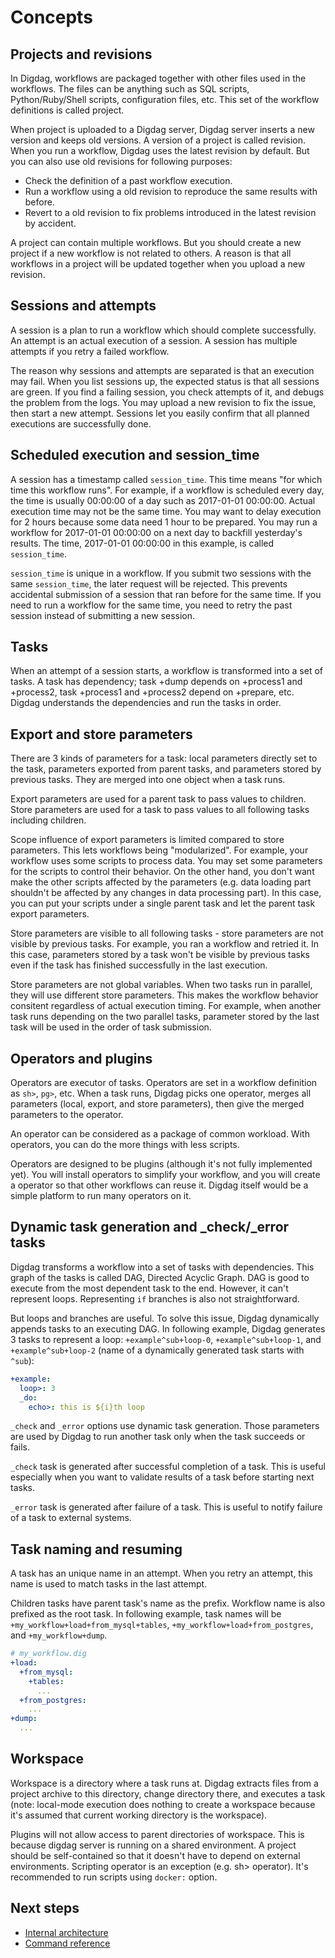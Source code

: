 # Concepts

## Projects and revisions

In Digdag, workflows are packaged together with other files used in the workflows. The files can be anything such as SQL scripts, Python/Ruby/Shell scripts, configuration files, etc. This set of the workflow definitions is called project.

When project is uploaded to a Digdag server, Digdag server inserts a new version and keeps old versions. A version of a project is called revision. When you run a workflow, Digdag uses the latest revision by default. But you can also use old revisions for following purposes:

* Check the definition of a past workflow execution.
* Run a workflow using a old revision to reproduce the same results with before.
* Revert to a old revision to fix problems introduced in the latest revision by accident.

A project can contain multiple workflows. But you should create a new project if a new workflow is not related to others. A reason is that all workflows in a project will be updated together when you upload a new revision.


## Sessions and attempts

A session is a plan to run a workflow which should complete successfully. An attempt is an actual execution of a session. A session has multiple attempts if you retry a failed workflow.

The reason why sessions and attempts are separated is that an execution may fail. When you list sessions up, the expected status is that all sessions are green. If you find a failing session, you check attempts of it, and debugs the problem from the logs. You may upload a new revision to fix the issue, then start a new attempt. Sessions let you easily confirm that all planned executions are successfully done.


## Scheduled execution and session_time

A session has a timestamp called `session_time`. This time means "for which time this workflow runs". For example, if a workflow is scheduled every day, the time is usually 00:00:00 of a day such as 2017-01-01 00:00:00. Actual execution time may not be the same time. You may want to delay execution for 2 hours because some data need 1 hour to be prepared. You may run a workflow for 2017-01-01 00:00:00 on a next day to backfill yesterday's results. The time, 2017-01-01 00:00:00 in this example, is called `session_time`.

`session_time` is unique in a workflow. If you submit two sessions with the same `session_time`, the later request will be rejected. This prevents accidental submission of a session that ran before for the same time. If you need to run a workflow for the same time, you need to retry the past session instead of submitting a new session.


## Tasks

When an attempt of a session starts, a workflow is transformed into a set of tasks. A task has dependency; task +dump depends on +process1 and +process2, task +process1 and +process2 depend on +prepare, etc. Digdag understands the dependencies and run the tasks in order.


## Export and store parameters

There are 3 kinds of parameters for a task: local parameters directly set to the task, parameters exported from parent tasks, and parameters stored by previous tasks. They are merged into one object when a task runs.

Export parameters are used for a parent task to pass values to children. Store parameters are used for a task to pass values to all following tasks including children.

Scope influence of export parameters is limited compared to store parameters. This lets workflows being "modularized". For example, your workflow uses some scripts to process data. You may set some parameters for the scripts to control their behavior. On the other hand, you don't want make the other scripts affected by the parameters (e.g. data loading part shouldn't be affected by any changes in data processing part). In this case, you can put your scripts under a single parent task and let the parent task export parameters.

Store parameters are visible to all following tasks - store parameters are not visible by previous tasks. For example, you ran a workflow and retried it. In this case, parameters stored by a task won't be visible by previous tasks even if the task has finished successfully in the last execution.

Store parameters are not global variables. When two tasks run in parallel, they will use different store parameters. This makes the workflow behavior consitent regardless of actual execution timing. For example, when another task runs depending on the two parallel tasks, parameter stored by the last task will be used in the order of task submission.


## Operators and plugins

Operators are executor of tasks. Operators are set in a workflow definition as `sh>`, `pg>`, etc. When a task runs, Digdag picks one operator, merges all parameters (local, export, and store parameters), then give the merged parameters to the operator.

An operator can be considered as a package of common workload. With operators, you can do the more things with less scripts.

Operators are designed to be plugins (although it's not fully implemented yet). You will install operators to simplify your workflow, and you will create a operator so that other workflows can reuse it. Digdag itself would be a simple platform to run many operators on it.


## Dynamic task generation and _check/_error tasks

Digdag transforms a workflow into a set of tasks with dependencies. This graph of the tasks is called DAG, Directed Acyclic Graph. DAG is good to execute from the most dependent task to the end. However, it can't represent loops. Representing `if` branches is also not straightforward.

But loops and branches are useful. To solve this issue, Digdag dynamically appends tasks to an executing DAG. In following example, Digdag generates 3 tasks to represent a loop: `+example^sub+loop-0`, `+example^sub+loop-1`, and `+example^sub+loop-2` (name of a dynamically generated task starts with `^sub`):

```yaml
+example:
  loop>: 3
  _do:
    echo>: this is ${i}th loop
```

`_check` and `_error` options use dynamic task generation. Those parameters are used by Digdag to run another task only when the task succeeds or fails.

`_check` task is generated after successful completion of a task. This is useful especially when you want to validate results of a task before starting next tasks.

`_error` task is generated after failure of a task. This is useful to notify failure of a task to external systems.


## Task naming and resuming

A task has an unique name in an attempt. When you retry an attempt, this name is used to match tasks in the last attempt.

Children tasks have parent task's name as the prefix. Workflow name is also prefixed as the root task. In following example, task names will be `+my_workflow+load+from_mysql+tables`, `+my_workflow+load+from_postgres`, and `+my_workflow+dump`.

```yaml
# my_workflow.dig
+load:
  +from_mysql:
    +tables:
      ...
  +from_postgres:
    ...
+dump:
  ...
```


## Workspace

Workspace is a directory where a task runs at. Digdag extracts files from a project archive to this directory, change directory there, and executes a task (note: local-mode execution does nothing to create a workspace because it's assumed that current working directory is the workspace).

Plugins will not allow access to parent directories of workspace. This is because digdag server is running on a shared environment. A project should be self-contained so that it doesn't have to depend on external environments. Scripting operator is an exception (e.g. sh> operator). It's recommended to run scripts using `docker:` option.


## Next steps

* [Internal architecture](internal.html)
* [Command reference](command_reference.html)

